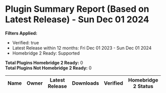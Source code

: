 # Plugin Summary Report (Based on Latest Release) - Sun Dec 01 2024

**Filters Applied:**
- Verified: true
- Latest Release within 12 months: Fri Dec 01 2023 - Sun Dec 01 2024
- Homebridge 2 Ready: Supported

**Total Plugins Homebridge 2 Ready:** 0<br>
**Total Plugins Not Homebridge 2 Ready:** 0

| Name | Owner | Latest Release | Downloads | Verified | Homebridge 2 Status |
| ---- | ----- | -------------- | --------- | -------- | ------------------- |

